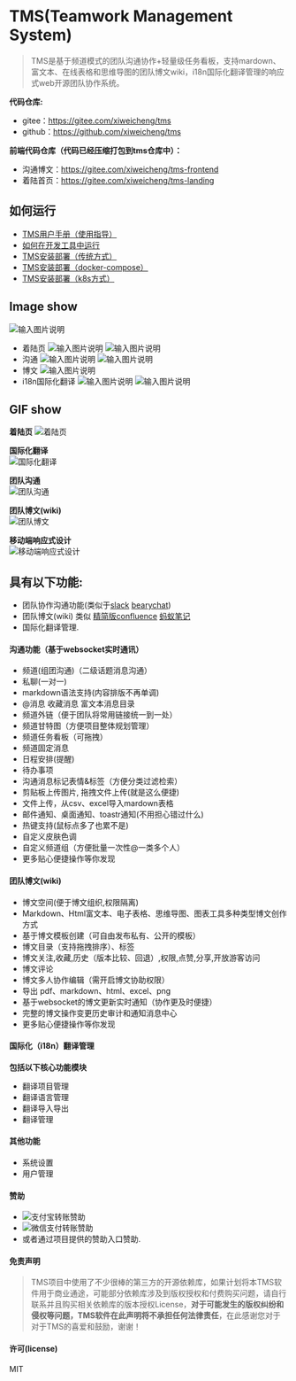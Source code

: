 # TMS(Teamwork Management System)
> TMS是基于频道模式的团队沟通协作+轻量级任务看板，支持mardown、富文本、在线表格和思维导图的团队博文wiki，i18n国际化翻译管理的响应式web开源团队协作系统。

**代码仓库:**  
- gitee：https://gitee.com/xiweicheng/tms  
- github：https://github.com/xiweicheng/tms  

 **前端代码仓库（代码已经压缩打包到tms仓库中）：** 
- 沟通博文：https://gitee.com/xiweicheng/tms-frontend
- 着陆首页：https://gitee.com/xiweicheng/tms-landing


## 如何运行

- [TMS用户手册（使用指导）](https://gitee.com/xiweicheng/tms/wikis/%E7%9D%80%E9%99%86%E9%A1%B5?sort_id=3692705)
- [如何在开发工具中运行](https://gitee.com/xiweicheng/tms/wikis/%E5%A6%82%E4%BD%95%E5%9C%A8%E5%BC%80%E5%8F%91%E5%B7%A5%E5%85%B7%E4%B8%AD%E8%BF%90%E8%A1%8C?sort_id=351959)
- [TMS安装部署（传统方式）](https://gitee.com/xiweicheng/tms/wikis/TMS%E5%AE%89%E8%A3%85%E9%83%A8%E7%BD%B2%EF%BC%88%E4%BC%A0%E7%BB%9F%E6%96%B9%E5%BC%8F%EF%BC%89?sort_id=21982)
- [TMS安装部署（docker-compose）](https://gitee.com/xiweicheng/tms/wikis/TMS%E5%AE%89%E8%A3%85%E9%83%A8%E7%BD%B2%EF%BC%88docker-compose%EF%BC%89?sort_id=21977)
- [TMS安装部署（k8s方式）](https://gitee.com/xiweicheng/tms/wikis/TMS%E5%AE%89%E8%A3%85%E9%83%A8%E7%BD%B2%EF%BC%88k8s%E6%96%B9%E5%BC%8F%EF%BC%89?sort_id=3201498)


## Image show

![输入图片说明](https://images.gitee.com/uploads/images/2020/0524/095513_cf21d89f_19723.png "屏幕截图.png")
- 着陆页
![输入图片说明](https://images.gitee.com/uploads/images/2020/0524/095934_1f5d8d9f_19723.png "屏幕截图.png")
![输入图片说明](https://images.gitee.com/uploads/images/2020/0524/100018_b2efad09_19723.png "屏幕截图.png")
- 沟通
![输入图片说明](https://images.gitee.com/uploads/images/2020/0524/095724_988eab53_19723.png "屏幕截图.png")
![输入图片说明](https://images.gitee.com/uploads/images/2020/0524/095637_6624a690_19723.png "屏幕截图.png")
- 博文
![输入图片说明](https://images.gitee.com/uploads/images/2020/0524/095759_aed0a835_19723.png "屏幕截图.png")
- i18n国际化翻译
![输入图片说明](https://images.gitee.com/uploads/images/2020/0524/100111_088dcdf4_19723.png "屏幕截图.png")
![输入图片说明](https://images.gitee.com/uploads/images/2020/0524/100201_956e39e6_19723.png "屏幕截图.png")

## GIF show 

**着陆页** 
![着陆页](http://imagizer.imageshack.us/a/img923/7662/AC8F68.gif)

**国际化翻译**  
![国际化翻译](http://imageshack.com/a/img924/7042/t1Lto8.gif) 

**团队沟通**  
![团队沟通](http://imageshack.com/a/img923/9146/CaecMK.gif) 

**团队博文(wiki)**  
![团队博文](http://imageshack.com/a/img922/9337/yhtpMU.gif) 

**移动端响应式设计**  
![移动端响应式设计](http://imageshack.com/a/img923/4710/QkXzJb.gif) 

## 具有以下功能:
- 团队协作沟通功能(类似于[slack](https://slack.com/) [bearychat](https://bearychat.com/))
- 团队博文(wiki) 类似 [精简版confluence](http://baike.baidu.com/link?url=0TtAZuIP9nh31TCEQVSjtgS6-oUt9_M2mgdHu3XBSgF8DZR7u_Yv-XmUK3Yz133kx_2AhlFufEJhHJOgshXJJYst78ahDRto5NsSwWqdMBy) [蚂蚁笔记](https://leanote.com/)
- 国际化翻译管理.

#### 沟通功能（基于websocket实时通讯）
- 频道(组团沟通)（二级话题消息沟通）
- 私聊(一对一)
- markdown语法支持(内容排版不再单调)
- @消息 收藏消息 富文本消息目录
- 频道外链（便于团队将常用链接统一到一处）
- 频道甘特图（方便项目整体规划管理）
- 频道任务看板（可拖拽）
- 频道固定消息
- 日程安排(提醒)
- 待办事项
- 沟通消息标记表情&标签（方便分类过滤检索）
- 剪贴板上传图片, 拖拽文件上传(就是这么便捷)
- 文件上传，从csv、excel导入mardown表格
- 邮件通知、桌面通知、toastr通知(不用担心错过什么)
- 热键支持(鼠标点多了也累不是)
- 自定义皮肤色调
- 自定义频道组（方便批量一次性@一类多个人）
- 更多贴心便捷操作等你发现

#### 团队博文(wiki)
- 博文空间(便于博文组织,权限隔离)
- Markdown、Html富文本、电子表格、思维导图、图表工具多种类型博文创作方式
- 基于博文模板创建（可自由发布私有、公开的模板）
- 博文目录（支持拖拽排序）、标签
- 博文关注,收藏,历史（版本比较、回退）,权限,点赞,分享,开放游客访问
- 博文评论
- 博文多人协作编辑（需开启博文协助权限）
- 导出 pdf、markdown、html、excel、png
- 基于websocket的博文更新实时通知（协作更及时便捷）
- 完整的博文操作变更历史审计和通知消息中心
- 更多贴心便捷操作等你发现


#### 国际化（i18n）翻译管理
**包括以下核心功能模块**
- 翻译项目管理
- 翻译语言管理
- 翻译导入导出
- 翻译管理

#### 其他功能
- 系统设置
- 用户管理

#### 赞助
- ![支付宝转账赞助](https://git.oschina.net/uploads/images/2017/0511/150721_33f53da9_19723.jpeg "支付宝转账赞助") 
- ![微信支付转账赞助](https://git.oschina.net/uploads/images/2017/0511/150742_d8f40866_19723.png "微信支付转账赞助") 
- 或者通过项目提供的赞助入口赞助. 

#### 免责声明

> TMS项目中使用了不少很棒的第三方的开源依赖库，如果计划将本TMS软件用于商业通途，可能部分依赖库涉及到版权授权和付费购买问题，请自行联系并且购买相关依赖库的版本授权License，**对于可能发生的版权纠纷和侵权等问题，TMS软件在此声明将不承担任何法律责任**，在此感谢您对于对于TMS的喜爱和鼓励，谢谢！  


#### 许可(license)
MIT
